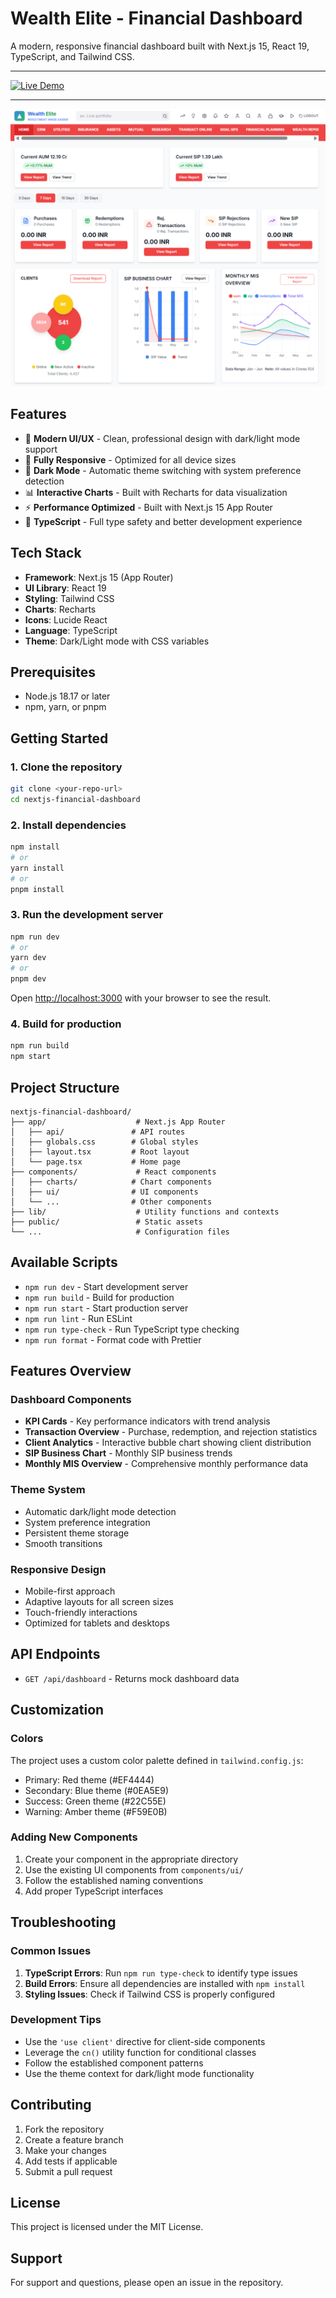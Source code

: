 
# Wealth Elite - Financial Dashboard

A modern, responsive financial dashboard built with Next.js 15, React 19, TypeScript, and Tailwind CSS.


-----
<a href="https://nextjs-financial-dashboard-6r8v.vercel.app/" target="_blank">
  <img src="https://img.shields.io/badge/Live%20Demo-Click%20Here-blue" alt="Live Demo" />
</a>


-----


![Final UI](image.png)

## Features

- 🎨 **Modern UI/UX** - Clean, professional design with dark/light mode support
- 📱 **Fully Responsive** - Optimized for all device sizes
- 🌙 **Dark Mode** - Automatic theme switching with system preference detection
- 📊 **Interactive Charts** - Built with Recharts for data visualization
- ⚡ **Performance Optimized** - Built with Next.js 15 App Router
- 🎯 **TypeScript** - Full type safety and better development experience

## Tech Stack

- **Framework**: Next.js 15 (App Router)
- **UI Library**: React 19
- **Styling**: Tailwind CSS
- **Charts**: Recharts
- **Icons**: Lucide React
- **Language**: TypeScript
- **Theme**: Dark/Light mode with CSS variables

## Prerequisites

- Node.js 18.17 or later
- npm, yarn, or pnpm

## Getting Started

### 1. Clone the repository

```bash
git clone <your-repo-url>
cd nextjs-financial-dashboard
```

### 2. Install dependencies

```bash
npm install
# or
yarn install
# or
pnpm install
```

### 3. Run the development server

```bash
npm run dev
# or
yarn dev
# or
pnpm dev
```

Open [http://localhost:3000](http://localhost:3000) with your browser to see the result.

### 4. Build for production

```bash
npm run build
npm start
```

## Project Structure

```
nextjs-financial-dashboard/
├── app/                    # Next.js App Router
│   ├── api/               # API routes
│   ├── globals.css        # Global styles
│   ├── layout.tsx         # Root layout
│   └── page.tsx           # Home page
├── components/             # React components
│   ├── charts/            # Chart components
│   ├── ui/                # UI components
│   └── ...                # Other components
├── lib/                    # Utility functions and contexts
├── public/                 # Static assets
└── ...                     # Configuration files
```

## Available Scripts

- `npm run dev` - Start development server
- `npm run build` - Build for production
- `npm run start` - Start production server
- `npm run lint` - Run ESLint
- `npm run type-check` - Run TypeScript type checking
- `npm run format` - Format code with Prettier

## Features Overview

### Dashboard Components
- **KPI Cards** - Key performance indicators with trend analysis
- **Transaction Overview** - Purchase, redemption, and rejection statistics
- **Client Analytics** - Interactive bubble chart showing client distribution
- **SIP Business Chart** - Monthly SIP business trends
- **Monthly MIS Overview** - Comprehensive monthly performance data

### Theme System
- Automatic dark/light mode detection
- System preference integration
- Persistent theme storage
- Smooth transitions

### Responsive Design
- Mobile-first approach
- Adaptive layouts for all screen sizes
- Touch-friendly interactions
- Optimized for tablets and desktops

## API Endpoints

- `GET /api/dashboard` - Returns mock dashboard data

## Customization

### Colors
The project uses a custom color palette defined in `tailwind.config.js`:
- Primary: Red theme (#EF4444)
- Secondary: Blue theme (#0EA5E9)
- Success: Green theme (#22C55E)
- Warning: Amber theme (#F59E0B)

### Adding New Components
1. Create your component in the appropriate directory
2. Use the existing UI components from `components/ui/`
3. Follow the established naming conventions
4. Add proper TypeScript interfaces

## Troubleshooting

### Common Issues

1. **TypeScript Errors**: Run `npm run type-check` to identify type issues
2. **Build Errors**: Ensure all dependencies are installed with `npm install`
3. **Styling Issues**: Check if Tailwind CSS is properly configured

### Development Tips

- Use the `'use client'` directive for client-side components
- Leverage the `cn()` utility function for conditional classes
- Follow the established component patterns
- Use the theme context for dark/light mode functionality

## Contributing

1. Fork the repository
2. Create a feature branch
3. Make your changes
4. Add tests if applicable
5. Submit a pull request

## License

This project is licensed under the MIT License.

## Support

For support and questions, please open an issue in the repository.
